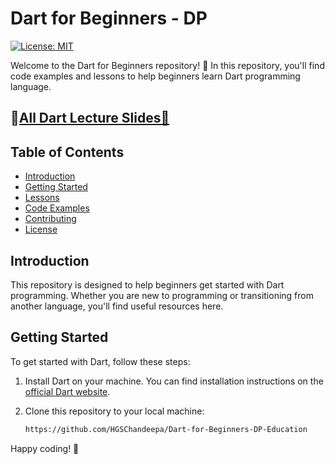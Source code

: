 # Dart for Beginners - DP

[![License: MIT](https://img.shields.io/badge/License-MIT-yellow.svg)](https://opensource.org/licenses/MIT)  

Welcome to the Dart for Beginners repository! 🚀 In this repository, you'll find code examples and lessons to help beginners learn Dart programming language.

## 📂[All Dart Lecture Slides🔗](https://drive.google.com/file/d/1jqWRXeOfGyeuq7jaOKvNMyFUC9rx8CB2/view?usp=sharing)

## Table of Contents

- [Introduction](#introduction)
- [Getting Started](#getting-started)
- [Lessons](#lessons)
- [Code Examples](#code-examples)
- [Contributing](#contributing)
- [License](#license)

## Introduction

This repository is designed to help beginners get started with Dart programming. Whether you are new to programming or transitioning from another language, you'll find useful resources here.

## Getting Started

To get started with Dart, follow these steps:

1. Install Dart on your machine. You can find installation instructions on the [official Dart website](https://dart.dev/get-dart).

2. Clone this repository to your local machine:

   ```bash
   https://github.com/HGSChandeepa/Dart-for-Beginners-DP-Education
Happy coding! 🚀
